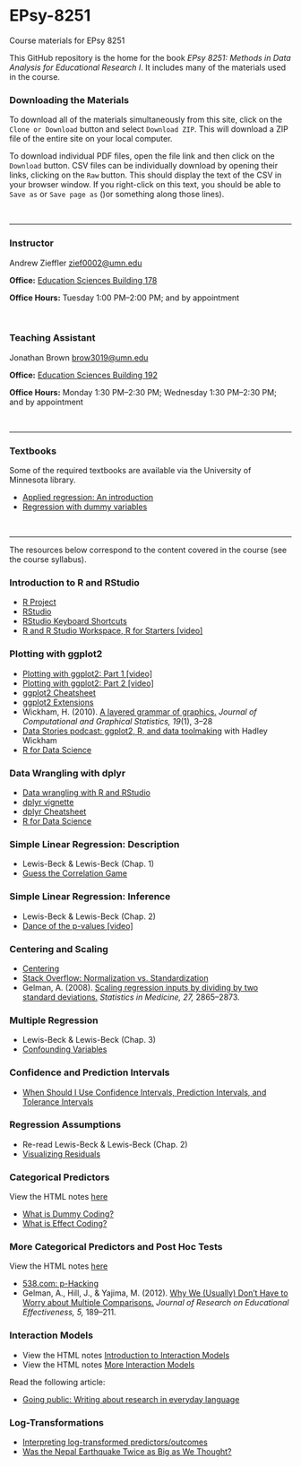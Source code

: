EPsy-8251
=========

Course materials for EPsy 8251

This GitHub repository is the home for the book _EPsy 8251: Methods in Data Analysis for Educational Research I_. It includes many of the materials used in the course.


### Downloading the Materials

To download all of the materials simultaneously from this site, click on the `Clone or Download` button and select `Download ZIP`. This will download a ZIP file of the entire site on your local computer. 

To download individual PDF files, open the file link and then click on the `Download` button. CSV files can be individually download by opening their links, clicking on the `Raw` button. This should display the text of the CSV in your browser window. If you right-click on this text, you should be able to `Save as` or `Save page as` ()or something along those lines). 

<br />

---


### Instructor

Andrew Zieffler [zief0002@umn.edu](mailto://zief0002@umn.edu)

**Office:** [Education Sciences Building 178](https://www.google.com/maps/place/Education+Sciences+Building/@44.9784043,-93.2394586,15z/data=!4m2!3m1!1s0x0:0x45656dac481b9150)

**Office Hours:** Tuesday 1:00 PM&ndash;2:00 PM; and by appointment

<br />

### Teaching Assistant

Jonathan Brown [brow3019@umn.edu](mailto://brow3019@umn.edu)

**Office:** [Education Sciences Building 192](https://www.google.com/maps/place/Education+Sciences+Building/@44.9784043,-93.2394586,15z/data=!4m2!3m1!1s0x0:0x45656dac481b9150)

**Office Hours:** Monday 1:30 PM&ndash;2:30 PM; Wednesday 1:30 PM&ndash;2:30 PM; and by appointment

<br />


---


### Textbooks

Some of the required textbooks are available via the University of Minnesota library.

- [Applied regression: An introduction](http://primo.lib.umn.edu/TWINCITIES:mncat_discovery:UMN_ALMA21533776460001701)
- [Regression with dummy variables](https://www.lib.umn.edu/get?url=http://methods.sagepub.com%2Fbook%2Fregression-with-dummy-variables)

<br />


---

The resources below correspond to the content covered in the course (see the course syllabus). 

### Introduction to R and RStudio

- [R Project](https://www.r-project.org/)
- [RStudio](https://www.rstudio.com/)
- [RStudio Keyboard Shortcuts](https://support.rstudio.com/hc/en-us/articles/200711853-Keyboard-Shortcuts)
- [R and R Studio Workspace, R for Starters [video]](https://www.youtube.com/watch?v=uKyQyfenfvM)


### Plotting with ggplot2

- [Plotting with ggplot2: Part 1 [video]](https://www.youtube.com/watch?v=HeqHMM4ziXA)
- [Plotting with ggplot2: Part 2 [video]](https://www.youtube.com/watch?v=n8kYa9vu1l8)
- [ggplot2 Cheatsheet](https://www.rstudio.com/wp-content/uploads/2015/08/ggplot2-cheatsheet.pdf)
- [ggplot2 Extensions](http://ggplot2-exts.github.io/index.html)
- Wickham, H. (2010). [A layered grammar of graphics.](http://vita.had.co.nz/papers/layered-grammar.pdf) *Journal of Computational and Graphical Statistics, 19*(1), 3&ndash;28
- [Data Stories podcast: ggplot2, R, and data toolmaking](http://datastori.es/67-ggplot2-r-and-data-toolmaking-with-hadley-wickham/) with Hadley Wickham
- [R for Data Science](http://r4ds.had.co.nz/)


### Data Wrangling with dplyr

- [Data wrangling with R and RStudio](https://www.rstudio.com/resources/webinars/data-wrangling-with-r-and-rstudio/)
- [dplyr vignette](https://cran.rstudio.com/web/packages/dplyr/vignettes/introduction.html)
- [dplyr Cheatsheet](https://www.rstudio.com/wp-content/uploads/2015/02/data-wrangling-cheatsheet.pdf)
- [R for Data Science](http://r4ds.had.co.nz/)


### Simple Linear Regression: Description

- Lewis-Beck & Lewis-Beck (Chap. 1)
- [Guess the Correlation Game](http://guessthecorrelation.com)


### Simple Linear Regression: Inference

- Lewis-Beck & Lewis-Beck (Chap. 2)
- [Dance of the p-values [video]](https://www.youtube.com/watch?v=ez4DgdurRPg)


### Centering and Scaling

- [Centering](http://www.theanalysisfactor.com/center-on-the-mean/)
- [Stack Overflow: Normalization vs. Standardization](http://stats.stackexchange.com/questions/10289/whats-the-difference-between-normalization-and-standardization)
- Gelman, A. (2008). [Scaling regression inputs by dividing by two standard deviations.](http://www.stat.columbia.edu/~gelman/research/published/standardizing7.pdf) *Statistics in Medicine, 27,* 2865&ndash;2873.


### Multiple Regression

- Lewis-Beck & Lewis-Beck (Chap. 3)
- [Confounding Variables](http://www.icpsr.umich.edu/icpsrweb/instructors/setups2008/exercises/notes/confounding.jsp)

### Confidence and Prediction Intervals

- [When Should I Use Confidence Intervals, Prediction Intervals, and Tolerance Intervals](blog.minitab.com/blog/adventures-in-statistics/when-should-i-use-confidence-intervals-prediction-intervals-and-tolerance-intervals)

### Regression Assumptions 

- Re-read Lewis-Beck & Lewis-Beck (Chap. 2)
- [Visualizing Residuals](https://drsimonj.svbtle.com/visualising-residuals)


### Categorical Predictors

View the HTML notes [here](http://zieffler.com/epsy-8251-categorical-predictors.html)

- [What is Dummy Coding?](http://www.ats.ucla.edu/stat/mult_pkg/faq/general/dummy.htm)
- [What is Effect Coding?](http://www.ats.ucla.edu/stat/mult_pkg/faq/general/effect.htm)



### More Categorical Predictors and Post Hoc Tests

View the HTML notes [here](http://zieffler.com/epsy-8251-more-categorical-predictors.nb.html)

- [538.com: p-Hacking](http://fivethirtyeight.com/features/science-isnt-broken/#part3)
- Gelman, A., Hill, J., & Yajima, M. (2012). [Why We (Usually) Don’t Have to Worry about Multiple Comparisons.](http://www.stat.columbia.edu/~gelman/research/published/multiple2f.pdf) *Journal of Research on Educational Effectiveness, 5,* 189&ndash;211.


### Interaction Models

- View the HTML notes [Introduction to Interaction Models](http://zieffler.com/epsy-8251-introduction-to-interaction-models.nb.html)
- View the HTML notes [More Interaction Models](http://zieffler.com/epsy-8251-more-interaction-models.nb.html)

Read the following article:
- [Going public: Writing about research in everyday language](ies.ed.gov/ncee/edlabs)


### Log-Transformations

- [Interpreting log-transformed predictors/outcomes](http://www.cazaar.com/ta/econ113/interpreting-beta)
- [Was the Nepal Earthquake Twice as Big as We Thought?](http://qz.com/394053/was-the-nepal-earthquake-twice-as-big-as-we-thought/)




